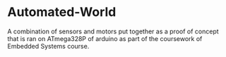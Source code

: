 # Automated-World
A combination of sensors and motors put together as a proof of concept that is ran on ATmega328P of arduino as part of the coursework of Embedded Systems course.
